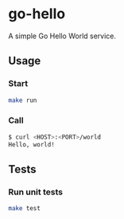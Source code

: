 # go-hello

A simple Go Hello World service.

## Usage

### Start

```sh
make run
```

### Call

```sh
$ curl <HOST>:<PORT>/world
Hello, world!
```

## Tests

### Run unit tests

```sh
make test
```

